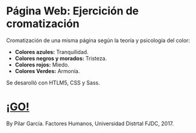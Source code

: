 # Página Web: Ejercición de cromatización

Cromatización de una misma página según la teoría y psicología del color:

- **Colores azules:** Tranquilidad.
- **Colores negros y morados:** Tristeza.
- **Colores rojos:** Miedo.
- **Colores Verdes:** Armonía.

Se desarolló con HTLM5, CSS y Sass.

<h1><a href="https://pilargarcialugo.github.io/chromatization-exercise-web-page/" target="_blank">¡GO!</a></h1>

By Pilar García.
Factores Humanos, Universidad Distrtal FJDC, 2017.
